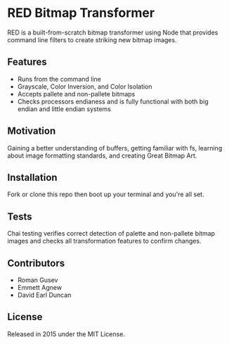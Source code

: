 RED Bitmap Transformer
====================

RED is a built-from-scratch bitmap transformer using Node that provides command line filters to create striking new bitmap images.

## Features

* Runs from the command line
* Grayscale, Color Inversion, and Color Isolation
* Accepts pallete and non-pallete bitmaps
* Checks processors endianess and is fully functional with both big endian and little endian systems 

## Motivation
Gaining a better understanding of buffers, getting familiar with fs, learning about image formatting standards, and creating Great Bitmap Art.

## Installation

Fork or clone this repo then boot up your terminal and you're all set.

## Tests

Chai testing verifies correct detection of palette and non-pallete bitmap images and checks all transformation features to confirm changes.

## Contributors

* Roman Gusev
* Emmett Agnew
* David Earl Duncan

## License
Released in 2015 under the MIT License.

